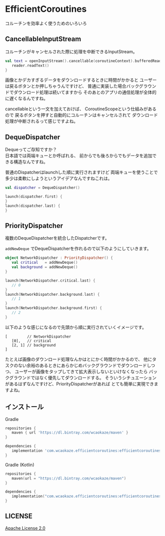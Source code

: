 
EfficientCoroutines
================================================================================

コルーチンを効率よく使うためのいろいろ


CancellableInputStream
--------------------------------------------------------------------------------

コルーチンがキャンセルされた際に処理を中断できるInputStream。
```kotlin
val text = openInputStream().cancellable(coroutineContext).bufferedReader().use { reader ->
   reader.readText()
}
```
画像とかデカすぎるデータをダウンロードするときに時間がかかると
ユーザーは戻るボタンとか押しちゃうんですけど、
普通に実装した場合バックグラウンドでダウンロード処理は続いてますから
そのあとのアプリの通信処理が全体的に遅くなるんですね。

cancellableという一文を加えておけば、
CoroutineScopeという仕組みがあるので
戻るボタンを押すと自動的にコルーチンはキャンセルされて
ダウンロード処理が中断されるって感じですよね。


DequeDispatcher
--------------------------------------------------------------------------------

Dequeってご存知ですか？  
日本語では両端キューとか呼ばれる、
前からでも後ろからでもデータを追加できる構造なんですね。

普通のDispatcherはlaunchした順に実行されますけど
両端キューを使うことで多少は柔軟にしようというアイデアなんですねこれは。
```kotlin
val dispatcher = DequeDispatcher()

launch(dispatcher.first) {
}
launch(dispatcher.last) {
}
```


PriorityDispatcher
--------------------------------------------------------------------------------

複数のDequeDispatcherを統合したDispatcherです。

`addNewDeque` でDequeDispatcherを作れるので以下のようにしていきます。
```kotlin
object NetworkDispatcher : PriorityDispatcher() {
   val critical   = addNewDeque()
   val background = addNewDeque()
}

launch(NetworkDispatcher.critical.last) {
   // 0
}
launch(NetworkDispatcher.background.last) {
   // 1
}
launch(NetworkDispatcher.background.first) {
   // 2
}
```
以下のような感じになるので先頭から順に実行されていくイメージです。
```
[         // NetworkDispatcher
   [0],   // critical
   [2, 1] // background
]
```

たとえば画像のダウンロード処理なんかはとにかく時間がかかるので、
他にタスクのない余裕のあるときにあらかじめバックグラウンドでダウンロードしつつ、
ユーザーが画像をタップしてきて拡大表示しないといけなくなったら
バックグラウンドではなく優先してダウンロードする。
そういうシチュエーションがあるはずなんですけど、PriorityDispatcherがあれば
とても簡単に実現できますよね。


インストール
--------------------------------------------------------------------------------

Gradle
```groovy
repositories {
   maven { url 'https://dl.bintray.com/wcaokaze/maven' }
}

dependencies {
   implementation 'com.wcaokaze.efficientcoroutines:efficientcoroutines:0.0.0'
}
```

Gradle (Kotlin)
```kotlin
repositories {
   maven(url = "https://dl.bintray.com/wcaokaze/maven")
}

dependencies {
   implementation("com.wcaokaze.efficientcoroutines:efficientcoroutines:0.0.0")
}
```


LICENSE
--------------------------------------------------------------------------------

[Apache License 2.0](LICENSE)

